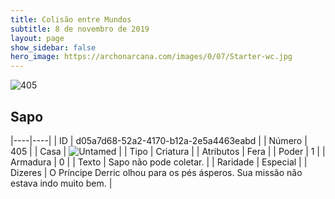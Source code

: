 ```yaml
---
title: Colisão entre Mundos
subtitle: 8 de novembro de 2019
layout: page
show_sidebar: false
hero_image: https://archonarcana.com/images/0/07/Starter-wc.jpg
---
```


![405](https://cdn.keyforgegame.com/media/card_front/pt/452_405_G93Q4253RXVC_pt.png)

## Sapo

|----|----|
| ID | d05a7d68-52a2-4170-b12a-2e5a4463eabd |
| Número | 405 |
| Casa | ![Untamed](https://archonarcana.com/images/thumb/b/bd/Untamed.png/22px-Untamed.png "Indomados") |
| Tipo | Criatura |
| Atributos | Fera |
| Poder | 1 |
| Armadura | 0 |
| Texto | Sapo não pode coletar. |
| Raridade | Especial |
| Dizeres | O Príncipe Derric olhou para os pés ásperos.  Sua missão não estava indo muito bem. |